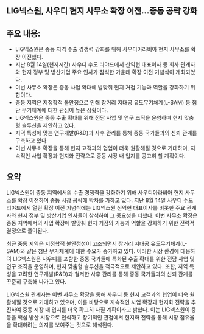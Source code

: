 ## LIG넥스원, 사우디 현지 사무소 확장 이전…중동 공략 강화

## 주요 내용:
*   LIG넥스원은 중동 지역 수출 경쟁력 강화를 위해 사우디아라비아 현지 사무소를 확장 이전했다.
*   지난 8월 14일(현지시간) 사우디 수도 리야드에서 신익현 대표이사 등 회사 관계자와 현지 정부 및 방산기업 주요 인사가 참석한 가운데 확장 이전 기념식이 개최되었다.
*   이번 사무소 확장은 중동 사업 확대에 발맞춰 현지 거점 기능과 역할을 강화하기 위함이다.
*   중동 지역은 지정학적 불안정으로 인해 장거리 지대공 유도무기체계(L-SAM) 등 첨단 무기체계에 대한 관심이 높은 상황이다.
*   LIG넥스원은 중동 수출 확대를 위해 전담 사업 및 연구 조직을 운영하며 현지 맞춤형 솔루션을 제안하고 있다.
*   지역 특성에 맞는 연구개발(R&D)과 사후 관리를 통해 중동 국가들과의 신뢰 관계를 구축하고 있다.
*   이번 사무소 확장을 통해 현지 고객과의 협업이 더욱 원활해질 것으로 기대하며, 지속적인 사업 확장과 현지화 전략으로 중동 시장 내 입지를 공고히 할 계획이다.

## 요약
LIG넥스원이 중동 지역에서의 수출 경쟁력을 강화하기 위해 사우디아라비아 현지 사무소를 확장 이전하며 중동 시장 공략에 박차를 가하고 있다. 지난 8월 14일 사우디 수도 리야드에서 열린 확장 이전 기념식에는 LIG넥스원 신익현 대표이사를 비롯한 주요 관계자와 현지 정부 및 방산기업 인사들이 참석하여 그 중요성을 더했다. 이번 사무소 확장은 중동 지역에서의 사업 확장에 발맞춰 현지 거점의 기능과 역할을 강화하기 위한 전략적 결정으로 풀이된다.

최근 중동 지역은 지정학적 불안정성이 고조되면서 장거리 지대공 유도무기체계(L-SAM)와 같은 첨단 무기체계에 대한 수요가 증가하고 있다. 이러한 시장 환경에 대응하여 LIG넥스원은 사우디를 포함한 중동 국가들에 특화된 수출 확대를 위한 전담 사업 및 연구 조직을 운영하며, 현지 맞춤형 솔루션을 적극적으로 제안하고 있다. 또한, 지역 특성을 고려한 연구개발(R&D)과 철저한 사후 관리를 통해 중동 국가들과의 신뢰 관계를 꾸준히 구축해 나가고 있다.

LIG넥스원 관계자는 이번 사무소 확장을 통해 사우디 등 현지 고객과의 협업이 더욱 원활해질 것으로 기대하고 있으며, 이를 바탕으로 지속적인 사업 확장과 현지화 전략을 추진하여 중동 시장 내 입지를 더욱 확고히 다질 계획이라고 밝혔다. 이는 LIG넥스원이 중동을 핵심 방산 시장으로 인식하고 장기적인 관점에서 현지화 전략을 통해 시장 점유율을 확대하려는 의지를 보여주는 것으로 해석된다.